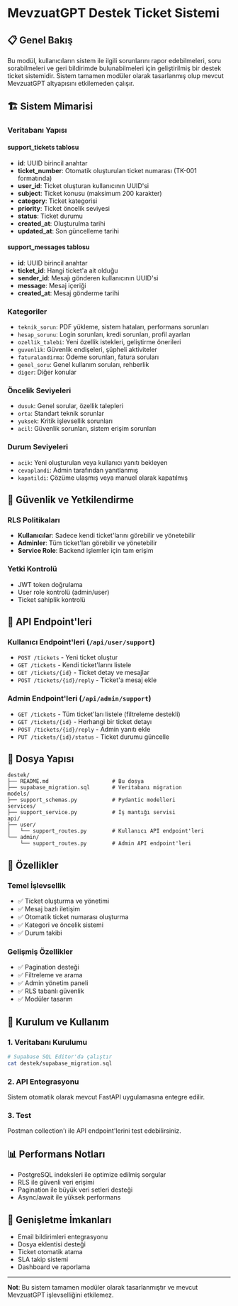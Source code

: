 # MevzuatGPT Destek Ticket Sistemi

## 📋 Genel Bakış

Bu modül, kullanıcıların sistem ile ilgili sorunlarını rapor edebilmeleri, soru sorabilmeleri ve geri bildirimde bulunabilmeleri için geliştirilmiş bir destek ticket sistemidir. Sistem tamamen modüler olarak tasarlanmış olup mevcut MevzuatGPT altyapısını etkilemeden çalışır.

## 🏗️ Sistem Mimarisi

### Veritabanı Yapısı

#### support_tickets tablosu
- **id**: UUID birincil anahtar
- **ticket_number**: Otomatik oluşturulan ticket numarası (TK-001 formatında)
- **user_id**: Ticket oluşturan kullanıcının UUID'si
- **subject**: Ticket konusu (maksimum 200 karakter)
- **category**: Ticket kategorisi
- **priority**: Ticket öncelik seviyesi
- **status**: Ticket durumu
- **created_at**: Oluşturulma tarihi
- **updated_at**: Son güncelleme tarihi

#### support_messages tablosu
- **id**: UUID birincil anahtar
- **ticket_id**: Hangi ticket'a ait olduğu
- **sender_id**: Mesajı gönderen kullanıcının UUID'si
- **message**: Mesaj içeriği
- **created_at**: Mesaj gönderme tarihi

### Kategoriler
- `teknik_sorun`: PDF yükleme, sistem hataları, performans sorunları
- `hesap_sorunu`: Login sorunları, kredi sorunları, profil ayarları
- `ozellik_talebi`: Yeni özellik istekleri, geliştirme önerileri
- `guvenlik`: Güvenlik endişeleri, şüpheli aktiviteler
- `faturalandirma`: Ödeme sorunları, fatura soruları
- `genel_soru`: Genel kullanım soruları, rehberlik
- `diger`: Diğer konular

### Öncelik Seviyeleri
- `dusuk`: Genel sorular, özellik talepleri
- `orta`: Standart teknik sorunlar
- `yuksek`: Kritik işlevsellik sorunları
- `acil`: Güvenlik sorunları, sistem erişim sorunları

### Durum Seviyeleri
- `acik`: Yeni oluşturulan veya kullanıcı yanıtı bekleyen
- `cevaplandi`: Admin tarafından yanıtlanmış
- `kapatildi`: Çözüme ulaşmış veya manuel olarak kapatılmış

## 🔐 Güvenlik ve Yetkilendirme

### RLS Politikaları
- **Kullanıcılar**: Sadece kendi ticket'larını görebilir ve yönetebilir
- **Adminler**: Tüm ticket'ları görebilir ve yönetebilir
- **Service Role**: Backend işlemler için tam erişim

### Yetki Kontrolü
- JWT token doğrulama
- User role kontrolü (admin/user)
- Ticket sahiplik kontrolü

## 📡 API Endpoint'leri

### Kullanıcı Endpoint'leri (`/api/user/support`)
- `POST /tickets` - Yeni ticket oluştur
- `GET /tickets` - Kendi ticket'larını listele
- `GET /tickets/{id}` - Ticket detay ve mesajlar
- `POST /tickets/{id}/reply` - Ticket'a mesaj ekle

### Admin Endpoint'leri (`/api/admin/support`)
- `GET /tickets` - Tüm ticket'ları listele (filtreleme destekli)
- `GET /tickets/{id}` - Herhangi bir ticket detayı
- `POST /tickets/{id}/reply` - Admin yanıtı ekle
- `PUT /tickets/{id}/status` - Ticket durumu güncelle

## 🔧 Dosya Yapısı

```
destek/
├── README.md                    # Bu dosya
├── supabase_migration.sql       # Veritabanı migration
models/
├── support_schemas.py           # Pydantic modelleri
services/
├── support_service.py           # İş mantığı servisi
api/
├── user/
│   └── support_routes.py        # Kullanıcı API endpoint'leri
└── admin/
    └── support_routes.py        # Admin API endpoint'leri
```

## 🎯 Özellikler

### Temel İşlevsellik
- ✅ Ticket oluşturma ve yönetimi
- ✅ Mesaj bazlı iletişim
- ✅ Otomatik ticket numarası oluşturma
- ✅ Kategori ve öncelik sistemi
- ✅ Durum takibi

### Gelişmiş Özellikler
- ✅ Pagination desteği
- ✅ Filtreleme ve arama
- ✅ Admin yönetim paneli
- ✅ RLS tabanlı güvenlik
- ✅ Modüler tasarım

## 🚀 Kurulum ve Kullanım

### 1. Veritabanı Kurulumu
```bash
# Supabase SQL Editor'da çalıştır
cat destek/supabase_migration.sql
```

### 2. API Entegrasyonu
Sistem otomatik olarak mevcut FastAPI uygulamasına entegre edilir.

### 3. Test
Postman collection'ı ile API endpoint'lerini test edebilirsiniz.

## 📊 Performans Notları

- PostgreSQL indeksleri ile optimize edilmiş sorgular
- RLS ile güvenli veri erişimi
- Pagination ile büyük veri setleri desteği
- Async/await ile yüksek performans

## 🔄 Genişletme İmkanları

- Email bildirimleri entegrasyonu
- Dosya eklentisi desteği
- Ticket otomatik atama
- SLA takip sistemi
- Dashboard ve raporlama

---

**Not**: Bu sistem tamamen modüler olarak tasarlanmıştır ve mevcut MevzuatGPT işlevselliğini etkilemez.